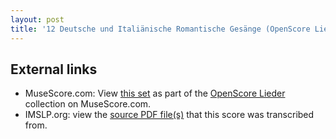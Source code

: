 ```yaml
---
layout: post
title: '12 Deutsche und Italiänische Romantische Gesänge (OpenScore Lieder Corpus)'
---
```


## External links

- MuseScore.com: View [this set] as part of the [OpenScore Lieder] collection on MuseScore.com.
- IMSLP.org: view the [source PDF file(s)][IMSLP] that this score was transcribed from.

[IMSLP]: https://imslp.org/wiki/Special:ReverseLookup/511856
[this set]: https://musescore.com/openscore-lieder-corpus/sets/5002090
[OpenScore Lieder]: https://musescore.com/openscore-lieder-corpus
